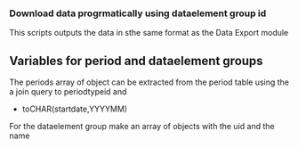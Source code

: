 ### Download data progrmatically using dataelement group id
This scripts outputs the data in sthe same format as the Data Export module

## Variables for period and dataelement groups
The periods array of object can be extracted from the period table using the a join query to periodtypeid and 
- toCHAR(startdate,YYYYMM)

For the dataelement group make an array of objects with the uid and the name